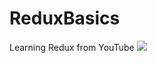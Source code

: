 # ReduxBasics

Learning Redux from YouTube
<img src="https://thumbs.gfycat.com/SociableCraftyAlpaca-max-1mb.gif">
